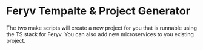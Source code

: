 # Feryv Tempalte & Project Generator

The two make scripts will create a new project for you that is runnable using the TS stack for Feryv. You can also add new microservices to you existing project.
